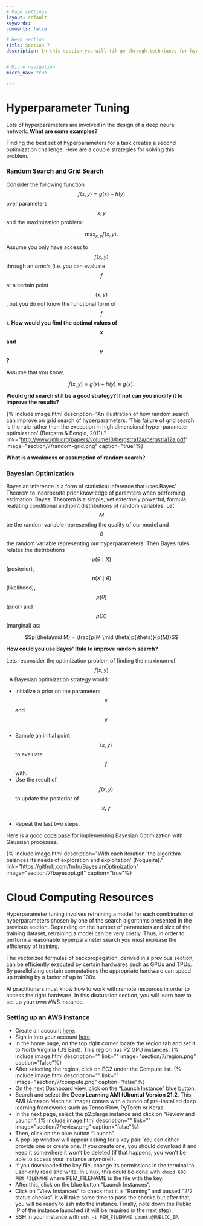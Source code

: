 ```yaml
---
# Page settings
layout: default
keywords:
comments: false

# Hero section
title: Section 7
description: In this section you will (i) go through techniques for hyperparameter tuning and (ii) set up an AWS instance for cloud computing.  


# Micro navigation
micro_nav: true

---
```



# Hyperparameter Tuning

Lots of hyperparameters are involved in the design of a deep neural network. **What are some examples?**


Finding the best set of hyperparameters for a task creates a second optimization challenge.  Here are a couple strategies for solving this problem.

### Random Search and Grid Search


Consider the following function $$f(x,y) = g(x) + h(y)$$ over parameters $$x,y$$ and the maximization problem:

$$\max_{x,y} f(x,y).$$

Assume you only have access to $$f(x,y)$$ through an *oracle* (i.e. you can evaluate $$f$$ at a certain point $$(x,y)$$, but you do not know the functional form of $$f$$).  **How would you find the optimal values of $$x$$ and $$y$$?** 

<!--  - Choose a range for the values of $$x$$ and $$y$$  and sample a grid of points in this range.
 - Evaluate a numerical gradient in the hyperparameter space and use this to inform the choice of values for $$x$$ and $$y$$.  The challenge with this method is that unlike an iteration of model training, each evaluation of hyperparameters is very costly making it infeasible to try many combinations of hyperparameters. -->

Assume that you know, 

$$f(x,y) = g(x) + h(y) \approx g(x).$$

**Would grid search still be a good strategy?  If not can you modify it to improve the results?**

<!-- - The function $f$ mostly depends on $$x$$. Thus, a grid search strategy will waste a lot of iterations testing for different values of $$y$$.  If you have a finite number of evaluations of $$(x,y)$$, then a better strategy would be randomly sampling  $$x$$ and $$y$$ in a certain range, that way each sample tests a different value of each hyperparameter. -->

{% include image.html description="An illustration of how random search can improve on grid search of hyperparameters.  'This failure of grid search is the rule rather than the exception in high dimensional hyper-parameter optimization' (Bergstra & Bengio, 2011)." link="http://www.jmlr.org/papers/volume13/bergstra12a/bergstra12a.pdf" image="section/7/random-grid.png" caption="true"%}

**What is a weakness or assumption of random search?**

<!-- - Random search assumes that the hyperparameters are uncorrelated (for example, batch size and learning rate are positively correlated: a smaller batch size generally implies a smaller learning rate). Ideally, you would sample hyperparameters from a joint distribution that takes into account this understanding.  Additionally, it does not use the results of previous iterations to inform how you choose samples for the future iterations.  This is the motivation behind Bayesian optimization stratgies. -->

### Bayesian Optimization

Bayesian inference is a form of statistical inference that uses Bayes' Theorem to incorperate prior knowledge of paramters when performing estimation.  Bayes' Theorem is a simple, yet extermely powerful, formula realating conditional and joint distributions of random variables.  Let $$M$$ be the random variable representing the quality of our model and $$\theta$$ the random variable representing our hyperparameters.  Then Bayes rules relates the distributions $$p(\theta \mid X)$$ (posterior), $$p(X\mid\theta)$$ (likelihood), $$p(\theta)$$ (prior) and $$p(X)$$ (marginal) as:

$$p(\theta\mid M) = \frac{p(M \mid \theta)p(\theta)}{p(M)}$$

**How could you use Bayes' Rule to improve random search?**
<!-- - By using a prior on our hyperparameters you can incorperate prior knowldege about the relationship between hyperparameters.  By sampling from the posterior distribution instead of a uniform joint distribution you can incorperate the results of our previous samples to improve our search process. -->

Lets reconsider the optimization problem of finding the maximum of $$f(x,y)$$.  A Bayesian optimization strategy would: 

  - Initialize a prior on the parameters $$x$$ and $$y$$. 
  - Sample an initial point $$(x,y)$$ to evaluate $$f$$ with.  
  - Use the result of $$f(x,y)$$ to update the posterior of $$x,y$$.
  - Repeat the last two steps.

Here is a good [code base](https://github.com/fmfn/BayesianOptimization) for implementing Bayesian Optimization with Gaussian processes.


{% include image.html description="With each iteration 'the algorithm balances its needs of exploration and exploitation' (Nogueira)." link="https://github.com/fmfn/BayesianOptimization" image="section/7/bayesopt.gif" caption="true"%}


# Cloud Computing Resources

Hyperparameter tuning involves retraining a model for each combination of hyperparameters chosen by one of the search algorithms presented in the previous section. Depending on the number of parameters and size of the training dataset, retraining a model can be very costly.  Thus, in order to perform a reasonable hyperparameter search you must increase the efficiency of training.

The vectorized formulas of backpropagation, derived in a previous section,  can be efficiently executed by certain hardwares such as GPUs and TPUs.  By parallelizing certain computations the appropriate hardware can speed up training by a factor of up to 100x.

AI practitioners must know how to work with remote resources in order to access the right hardware. In this discussion section, you will learn how to set up your own AWS instance.



### Setting up an AWS Instance

- Create an account [here](https://portal.aws.amazon.com/billing/signup?nc2=h_ct&src=default&redirect_url=https%3A%2F%2Faws.amazon.com%2Fregistration-confirmation#/start).
- Sign in into your account [here](https://signin.aws.amazon.com/signin?redirect_uri=https%3A%2F%2Fconsole.aws.amazon.com%2Fconsole%2Fhome%3Fstate%3DhashArgs%2523%26isauthcode%3Dtrue&client_id=arn%3Aaws%3Aiam%3A%3A015428540659%3Auser%2Fhomepage&forceMobileApp=0).
- In the home page, on the top right corner locate the region tab and set it to North Virginia (US East). This region has P2 GPU instances. 
{% include image.html description="" link="" image="section/7/region.png" caption="false"%}
- After selecting the region, click on EC2 under the Compute list.
{% include image.html description="" link="" image="section/7/compute.png" caption="false"%}
- On the next Dashboard view, click on the “Launch Instance” blue button.
- Search and select the **Deep Learning AMI (Ubuntu) Version 21.2**. This AMI (Amazon Machine Image) comes with a bunch of pre-installed deep learning frameworks such as TensorFlow, PyTorch or Keras. 
- In the next page, select the p2.xlarge instance and click on “Review and Launch”.
{% include image.html description="" link="" image="section/7/review.png" caption="false"%}
- Then, click on the blue button “Launch”.
- A pop-up window will appear asking for a key pair. You can either provide one or create one. If you create one, you should download it and keep it somewhere it won’t be deleted (if that happens, you won’t be able to access your instance anymore!).
- If you downloaded the key file, change its permissions in the terminal to user-only read and write. In Linux, this could be done with `chmod 600 PEM_FILENAME` where PEM_FILENAME is the file with the key.
- After this, click on the blue button “Launch Instances”. 
- Click on “View Instances” to check that it is “Running” and passed “2/2 status checks”. It will take some time to pass the checks but after that, you will be ready to ssh into the instance. Finally, note down the Public IP of the instance launched (it will be required in the next step).
- SSH in your instance with `ssh -i PEM_FILENAME ubuntu@PUBLIC_IP`.










